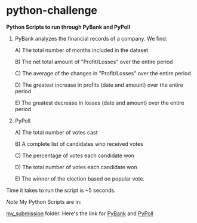 # python-challenge


**Python Scripts to run through PyBank and PyPoll**


1) PyBank analyzes the financial records of a company. We find:

    A) The total number of months included in the dataset

    B) The net total amount of "Profit/Losses" over the entire period

    C) The average of the changes in "Profit/Losses" over the entire period

    D) The greatest increase in profits (date and amount) over the entire period
    
    E) The greatest decrease in losses (date and amount) over the entire period


2) PyPoll
    
    A) The total number of votes cast
    
    B) A complete list of candidates who received votes
    
    C) The percentage of votes each candidate won
    
    D) The total number of votes each candidate won
    
    E) The winner of the election based on popular vote.


Time it takes to run the script is ~5 seconds.


*Note* My Python Scripts are in: 

[my_submission](https://github.com/slobanwala1/python-challenge/tree/main/my_submission) folder. Here's the link for [PyBank](https://github.com/slobanwala1/python-challenge/tree/main/my_submission/PyBank) and [PyPoll](https://github.com/slobanwala1/python-challenge/tree/main/my_submission/PyPoll)